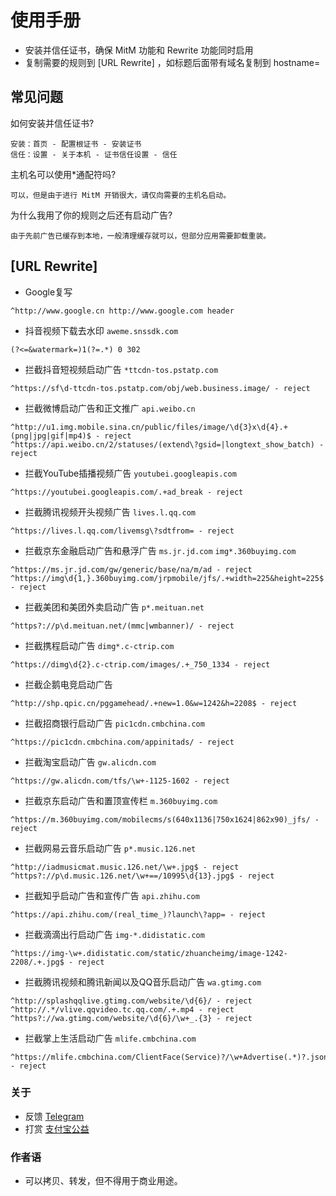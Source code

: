 # 使用手册
* 安装并信任证书，确保 MitM 功能和 Rewrite 功能同时启用
* 复制需要的规则到 [URL Rewrite] ，如标题后面带有域名复制到 hostname=

## 常见问题
如何安装并信任证书?
```
安装：首页 - 配置根证书 - 安装证书
信任：设置 - 关于本机 - 证书信任设置 - 信任
```
主机名可以使用*通配符吗?
```
可以，但是由于进行 MitM 开销很大，请仅向需要的主机名启动。
```
为什么我用了你的规则之后还有启动广告?
```
由于先前广告已缓存到本地，一般清理缓存就可以，但部分应用需要卸载重装。
```

## [URL Rewrite]
* Google复写
```
^http://www.google.cn http://www.google.com header
```
* 抖音视频下载去水印 `aweme.snssdk.com` 
```
(?<=&watermark=)1(?=.*) 0 302
```
* 拦截抖音短视频启动广告 `*ttcdn-tos.pstatp.com`
```
^https://sf\d-ttcdn-tos.pstatp.com/obj/web.business.image/ - reject
```
* 拦截微博启动广告和正文推广 `api.weibo.cn` 
```
^http://u1.img.mobile.sina.cn/public/files/image/\d{3}x\d{4}.+(png|jpg|gif|mp4)$ - reject
^https://api.weibo.cn/2/statuses/(extend\?gsid=|longtext_show_batch) - reject
```
* 拦截YouTube插播视频广告 `youtubei.googleapis.com`
```
^https://youtubei.googleapis.com/.+ad_break - reject
```
* 拦截腾讯视频开头视频广告 `lives.l.qq.com`
```
^https://lives.l.qq.com/livemsg\?sdtfrom= - reject
```
* 拦截京东金融启动广告和悬浮广告 `ms.jr.jd.com` `img*.360buyimg.com`
```
^https://ms.jr.jd.com/gw/generic/base/na/m/ad - reject
^https://img\d{1,}.360buyimg.com/jrpmobile/jfs/.+width=225&height=225$ - reject
```
* 拦截美团和美团外卖启动广告 `p*.meituan.net`
```
^https?://p\d.meituan.net/(mmc|wmbanner)/ - reject
```
* 拦截携程启动广告 `dimg*.c-ctrip.com` 
```
^https://dimg\d{2}.c-ctrip.com/images/.+_750_1334 - reject
```
* 拦截企鹅电竞启动广告
```
^http://shp.qpic.cn/pggamehead/.+new=1.0&w=1242&h=2208$ - reject
```
* 拦截招商银行启动广告 `pic1cdn.cmbchina.com`
```
^https://pic1cdn.cmbchina.com/appinitads/ - reject
```
* 拦截淘宝启动广告 `gw.alicdn.com`
```
^https://gw.alicdn.com/tfs/\w+-1125-1602 - reject
```
* 拦截京东启动广告和置顶宣传栏 `m.360buyimg.com`
```
^https://m.360buyimg.com/mobilecms/s(640x1136|750x1624|862x90)_jfs/ - reject
```
* 拦截网易云音乐启动广告 `p*.music.126.net`
```
^http://iadmusicmat.music.126.net/\w+.jpg$ - reject
^https?://p\d.music.126.net/\w+==/10995\d{13}.jpg$ - reject
```
* 拦截知乎启动广告和宣传广告 `api.zhihu.com`
```
^https://api.zhihu.com/(real_time_)?launch\?app= - reject
```
* 拦截滴滴出行启动广告 `img-*.didistatic.com`
```
^https://img-\w+.didistatic.com/static/zhuancheimg/image-1242-2208/.+.jpg$ - reject
```
* 拦截腾讯视频和腾讯新闻以及QQ音乐启动广告 `wa.gtimg.com`
```
^http://splashqqlive.gtimg.com/website/\d{6}/ - reject
^http://.*/vlive.qqvideo.tc.qq.com/.+.mp4 - reject
^https?://wa.gtimg.com/website/\d{6}/\w+_.{3} - reject
```
* 拦截掌上生活启动广告 `mlife.cmbchina.com`
```
^https://mlife.cmbchina.com/ClientFace(Service)?/\w+Advertise(.*)?.json$ - reject
```

### 关于
* 反馈 [Telegram](https://t.me/Bigbig_Choler)
* 打赏 [支付宝公益](https://love.alipay.com/donate/index.htm)

### 作者语
* 可以拷贝、转发，但不得用于商业用途。
